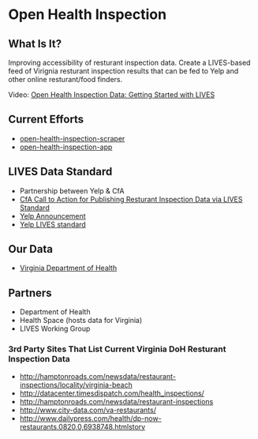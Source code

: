 # Open Health Inspection

## What Is It?

Improving accessibility of resturant inspection data. Create a LIVES-based feed of Virignia resturant inspection results that can be fed to Yelp and other online resturant/food finders.

Video: [Open Health Inspection Data: Getting Started with LIVES](http://vimeo.com/58224478)

## Current Efforts

* [open-health-inspection-scraper](https://github.com/c4hrva/open-health-inspection-scraper)
* [open-health-inspection-app](https://github.com/c4hrva/open-health-inspection-app)

## LIVES Data Standard

* Partnership between Yelp & CfA
* [CfA Call to Action for Publishing Resturant Inspection Data via LIVES Standard](http://foodinspectiondata.us/)
* [Yelp Announcement](http://officialblog.yelp.com/2013/01/introducing-lives.html)
* [Yelp LIVES standard](http://www.yelp.com/healthscores)

## Our Data

* [Virginia Department of Health](http://www.vdh.virginia.gov/LHD/index.htm)

## Partners

* Department of Health
* Health Space (hosts data for Virginia)
* LIVES Working Group

### 3rd Party Sites That List Current Virginia DoH Resturant Inspection Data

* http://hamptonroads.com/newsdata/restaurant-inspections/locality/virginia-beach
* http://datacenter.timesdispatch.com/health_inspections/
* http://hamptonroads.com/newsdata/restaurant-inspections
* http://www.city-data.com/va-restaurants/
* http://www.dailypress.com/health/dp-now-restaurants.0820,0,6938748.htmlstory
